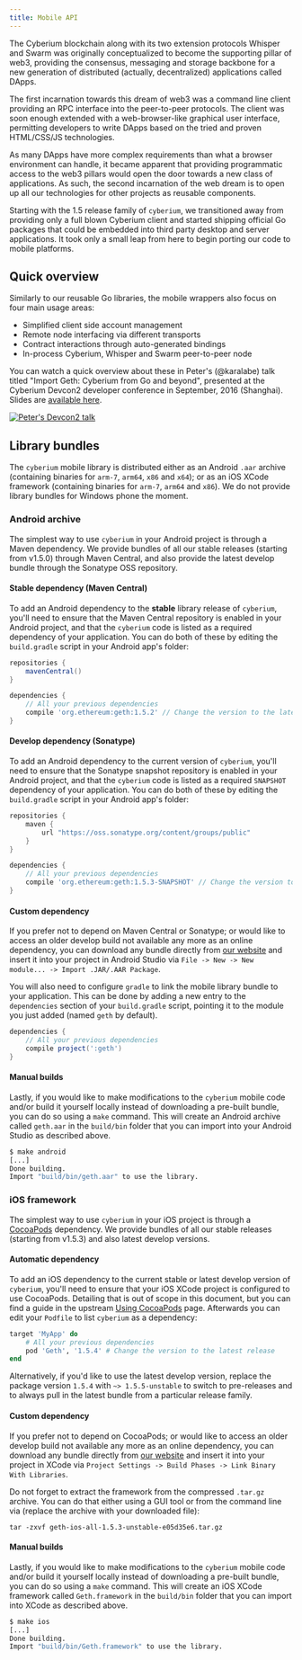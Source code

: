 ```yaml
---
title: Mobile API
---
```


The Cyberium blockchain along with its two extension protocols Whisper and Swarm was
originally conceptualized to become the supporting pillar of web3, providing the
consensus, messaging and storage backbone for a new generation of distributed (actually,
decentralized) applications called DApps.

The first incarnation towards this dream of web3 was a command line client providing an
RPC interface into the peer-to-peer protocols. The client was soon enough extended with a
web-browser-like graphical user interface, permitting developers to write DApps based on
the tried and proven HTML/CSS/JS technologies.

As many DApps have more complex requirements than what a browser environment can handle,
it became apparent that providing programmatic access to the web3 pillars would open the
door towards a new class of applications. As such, the second incarnation of the web
dream is to open up all our technologies for other projects as reusable components.

Starting with the 1.5 release family of `cyberium`, we transitioned away from providing
only a full blown Cyberium client and started shipping official Go packages that could be
embedded into third party desktop and server applications. It took only a small leap from
here to begin porting our code to mobile platforms.

## Quick overview

Similarly to our reusable Go libraries, the mobile wrappers also focus on four main usage
areas:

- Simplified client side account management
- Remote node interfacing via different transports
- Contract interactions through auto-generated bindings
- In-process Cyberium, Whisper and Swarm peer-to-peer node

You can watch a quick overview about these in Peter's (@karalabe) talk titled "Import
Geth: Cyberium from Go and beyond", presented at the Cyberium Devcon2 developer conference
in September, 2016 (Shanghai). Slides are [available
here](https://ethereum.karalabe.com/talks/2016-devcon.html).

[![Peter's Devcon2 talk](https://img.youtube.com/vi/R0Ia1U9Gxjg/0.jpg)](https://www.youtube.com/watch?v=R0Ia1U9Gxjg)

## Library bundles

The `cyberium` mobile library is distributed either as an Android `.aar` archive
(containing binaries for `arm-7`, `arm64`, `x86` and `x64`); or as an iOS XCode framework
(containing binaries for `arm-7`, `arm64` and `x86`). We do not provide library bundles
for Windows phone the moment.

### Android archive

The simplest way to use `cyberium` in your Android project is through a Maven
dependency. We provide bundles of all our stable releases (starting from v1.5.0) through
Maven Central, and also provide the latest develop bundle through the Sonatype OSS
repository.

#### Stable dependency (Maven Central)

To add an Android dependency to the **stable** library release of `cyberium`, you'll
need to ensure that the Maven Central repository is enabled in your Android project, and
that the `cyberium` code is listed as a required dependency of your application. You
can do both of these by editing the `build.gradle` script in your Android app's folder:

```gradle
repositories {
    mavenCentral()
}

dependencies {
    // All your previous dependencies
    compile 'org.ethereum:geth:1.5.2' // Change the version to the latest release
}
```

#### Develop dependency (Sonatype)

To add an Android dependency to the current version of `cyberium`, you'll need to
ensure that the Sonatype snapshot repository is enabled in your Android project, and that
the `cyberium` code is listed as a required `SNAPSHOT` dependency of your application.
You can do both of these by editing the `build.gradle` script in your Android app's
folder:

```gradle
repositories {
    maven {
        url "https://oss.sonatype.org/content/groups/public"
    }
}

dependencies {
    // All your previous dependencies
    compile 'org.ethereum:geth:1.5.3-SNAPSHOT' // Change the version to the latest release
}
```

#### Custom dependency

If you prefer not to depend on Maven Central or Sonatype; or would like to access an older
develop build not available any more as an online dependency, you can download any bundle
directly from [our website](https://geth.ethereum.org/downloads/) and insert it into your
project in Android Studio via `File -> New -> New module... -> Import .JAR/.AAR Package`.

You will also need to configure `gradle` to link the mobile library bundle to your
application. This can be done by adding a new entry to the `dependencies` section of your
`build.gradle` script, pointing it to the module you just added (named `geth` by default).

```gradle
dependencies {
    // All your previous dependencies
    compile project(':geth')
}
```

#### Manual builds

Lastly, if you would like to make modifications to the `cyberium` mobile code and/or
build it yourself locally instead of downloading a pre-built bundle, you can do so using a
`make` command. This will create an Android archive called `geth.aar` in the `build/bin`
folder that you can import into your Android Studio as described above.

```bash
$ make android
[...]
Done building.
Import "build/bin/geth.aar" to use the library.
```

### iOS framework

The simplest way to use `cyberium` in your iOS project is through a
[CocoaPods](https://cocoapods.org/) dependency. We provide bundles of all our stable
releases (starting from v1.5.3) and also latest develop versions.

#### Automatic dependency

To add an iOS dependency to the current stable or latest develop version of `cyberium`,
you'll need to ensure that your iOS XCode project is configured to use CocoaPods.
Detailing that is out of scope in this document, but you can find a guide in the upstream
[Using CocoaPods](https://guides.cocoapods.org/using/using-cocoapods.html) page.
Afterwards you can edit your `Podfile` to list `cyberium` as a dependency:

```ruby
target 'MyApp' do
    # All your previous dependencies
    pod 'Geth', '1.5.4' # Change the version to the latest release
end
```

Alternatively, if you'd like to use the latest develop version, replace the package
version `1.5.4` with `~> 1.5.5-unstable` to switch to pre-releases and to always pull in
the latest bundle from a particular release family.

#### Custom dependency

If you prefer not to depend on CocoaPods; or would like to access an older develop build
not available any more as an online dependency, you can download any bundle directly from
[our website](https://geth.ethereum.org/downloads/) and insert it into your project in
XCode via `Project Settings -> Build Phases -> Link Binary With Libraries`.

Do not forget to extract the framework from the compressed `.tar.gz` archive. You can do
that either using a GUI tool or from the command line via (replace the archive with your
downloaded file):

```
tar -zxvf geth-ios-all-1.5.3-unstable-e05d35e6.tar.gz
```

#### Manual builds

Lastly, if you would like to make modifications to the `cyberium` mobile code and/or
build it yourself locally instead of downloading a pre-built bundle, you can do so using a
`make` command. This will create an iOS XCode framework called `Geth.framework` in the
`build/bin` folder that you can import into XCode as described above.

```bash
$ make ios
[...]
Done building.
Import "build/bin/Geth.framework" to use the library.
```
